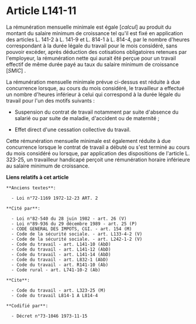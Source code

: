 # Article L141-11

La rémunération mensuelle minimale est égale [*calcul*] au produit du montant du salaire minimum de croissance tel qu'il est
fixé en application des articles L. 141-2 à L. 141-9 et L. 814-1 à L. 814-4, par le nombre d'heures correspondant à la durée
légale du travail pour le mois considéré, sans pouvoir excéder, après déduction des cotisations obligatoires retenues par
l'employeur, la rémunération nette qui aurait êté perçue pour un travail effectif de même durée payé au taux du salaire
minimum de croissance [*SMIC*] .

La rémunération mensuelle minimale prévue ci-dessus est réduite à due concurrence lorsque, au cours du mois considéré, le
travailleur a effectué un nombre d'heures inférieur à celui qui correspond à la durée légale du travail pour l'un des motifs
suivants :

- Suspension du contrat de travail notamment par suite d'absence du salarié ou par suite de maladie, d'accident ou de
maternité ;

- Effet direct d'une cessation collective du travail.

Cette rémunération mensuelle minimale est également réduite à due concurrence lorsque le contrat de travail a débuté ou s'est
terminé au cours du mois considéré ou lorsque, par application des dispositions de l'article L. 323-25, un travailleur
handicapé perçoit une rémunération horaire inférieure au salaire minimum de croissance.

**Liens relatifs à cet article**

	**Anciens textes**:

	  - Loi n°72-1169 1972-12-23 ART. 2

	**Cité par**:

	  - Loi n°82-540 du 28 juin 1982 - art. 26 (V)
	  - Loi n°89-936 du 29 décembre 1989 - art. 25 (P)
	  - CODE GENERAL DES IMPOTS, CGI. - art. 154 (M)
	  - Code de la sécurité sociale. - art. L133-4-2 (V)
	  - Code de la sécurité sociale. - art. L242-1-2 (V)
	  - Code du travail - art. L141-10 (AbD)
	  - Code du travail - art. L141-12 (AbD)
	  - Code du travail - art. L141-14 (AbD)
	  - Code du travail - art. L832-1 (AbD)
	  - Code du travail - art. R141-10 (Ab)
	  - Code rural - art. L741-10-2 (Ab)

	**Cite**:

	  - Code du travail - art. L323-25 (M)
	  - Code du travail L814-1 A L814-4

	**Codifié par**:

	  - Décret n°73-1046 1973-11-15
